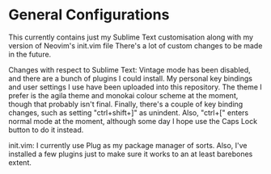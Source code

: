 # General Configurations

This currently contains just my Sublime Text customisation along with my version of Neovim's init.vim file
There's a lot of custom changes to be made in the future.

Changes with respect to Sublime Text:
Vintage mode has been disabled, and there are a bunch of plugins I could install.
My personal key bindings and user settings I use have been uploaded into this repository.
The theme I prefer is the agila theme and monokai colour scheme at the moment, though that probably isn't final.
Finally, there's a couple of key binding changes, such as setting "ctrl+shift+]" as unindent.
Also, "ctrl+[" enters normal mode at the moment, although some day I hope use the Caps Lock button to do it instead.

init.vim:
I currently use Plug as my package manager of sorts. Also, I've installed a few plugins just to make sure it works to an at least barebones extent.
